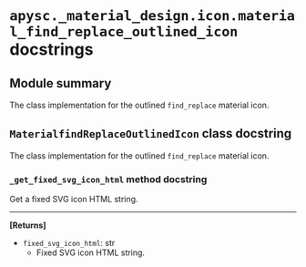 # `apysc._material_design.icon.material_find_replace_outlined_icon` docstrings

## Module summary

The class implementation for the outlined `find_replace` material icon.

## `MaterialfindReplaceOutlinedIcon` class docstring

The class implementation for the outlined `find_replace` material icon.

### `_get_fixed_svg_icon_html` method docstring

Get a fixed SVG icon HTML string.<hr>

**[Returns]**

- `fixed_svg_icon_html`: str
  - Fixed SVG icon HTML string.